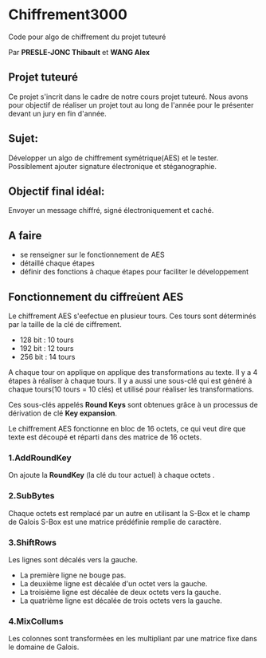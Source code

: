 # Chiffrement3000
Code pour algo de chiffrement du projet tuteuré

Par **PRESLE-JONC Thibault** et **WANG Alex**

## Projet tuteuré
Ce projet s'incrit dans le cadre de notre cours projet tuteuré. Nous avons pour objectif de réaliser un projet tout au long de l'année pour le présenter devant un jury en fin d'année.



## Sujet:
Développer un algo de chiffrement symétrique(AES) et le tester.
Possiblement ajouter signature électronique et stéganographie.

## Objectif final idéal:
Envoyer un message chiffré, signé électroniquement et caché.

## A faire

* se renseigner sur le fonctionnement de AES
* détaillé chaque étapes
* définir des fonctions à chaque étapes pour faciliter le développement

## Fonctionnement du ciffreùent AES

Le chiffrement AES s'eefectue en plusieur tours. Ces tours sont déterminés par la taille de la clé de ciffrement.
* 128 bit : 10 tours
* 192 bit : 12 tours
* 256 bit : 14 tours

A chaque tour on applique on applique des transformations au texte. Il y a 4 étapes à réaliser à chaque tours.
Il y a aussi une sous-clé qui est généré à chaque tours(10 tours = 10 clés) et utilisé pour réaliser les transformations.

Ces sous-clés appelés **Round Keys** sont obtenues grâce à un processus de dérivation de clé **Key expansion**.

Le chiffrement AES fonctionne en bloc de 16 octets, ce qui veut dire que texte est découpé et réparti dans des matrice de 16 octets.


### 1.AddRoundKey

On ajoute la **RoundKey** (la clé du tour actuel) à chaque octets .

### 2.SubBytes

Chaque octets est remplacé par un autre en utilisant la S-Box et le champ de Galois
S-Box est une matrice prédéfinie remplie de caractère.

### 3.ShiftRows

Les lignes sont décalés vers la gauche.
* La première ligne ne bouge pas.
* La deuxième ligne est décalée d'un octet vers la gauche.
* La troisième ligne est décalée de deux octets vers la gauche.
* La quatrième ligne est décalée de trois octets vers la gauche.

### 4.MixCollums

Les colonnes sont transformées en les multipliant par une matrice fixe dans le domaine de Galois.

